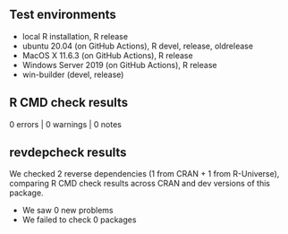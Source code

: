 ## Test environments
* local R installation, R release
* ubuntu 20.04 (on GitHub Actions), R devel, release, oldrelease
* MacOS X 11.6.3 (on GitHub Actions), R release
* Windows Server 2019 (on GitHub Actions), R release
* win-builder (devel, release)

## R CMD check results

0 errors | 0 warnings | 0 notes

## revdepcheck results

We checked 2 reverse dependencies (1 from CRAN + 1 from R-Universe), 
comparing R CMD check results across CRAN and dev versions of this package.

 * We saw 0 new problems
 * We failed to check 0 packages

